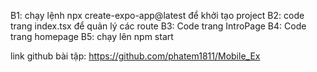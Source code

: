 B1:  chạy lệnh npx create-expo-app@latest để khởi tạo project
B2: code trang index.tsx để quản lý các route
B3: Code trang IntroPage
B4: Code trang homepage
B5: chạy lên npm start

link github bài tập:
https://github.com/phatem1811/Mobile_Ex

